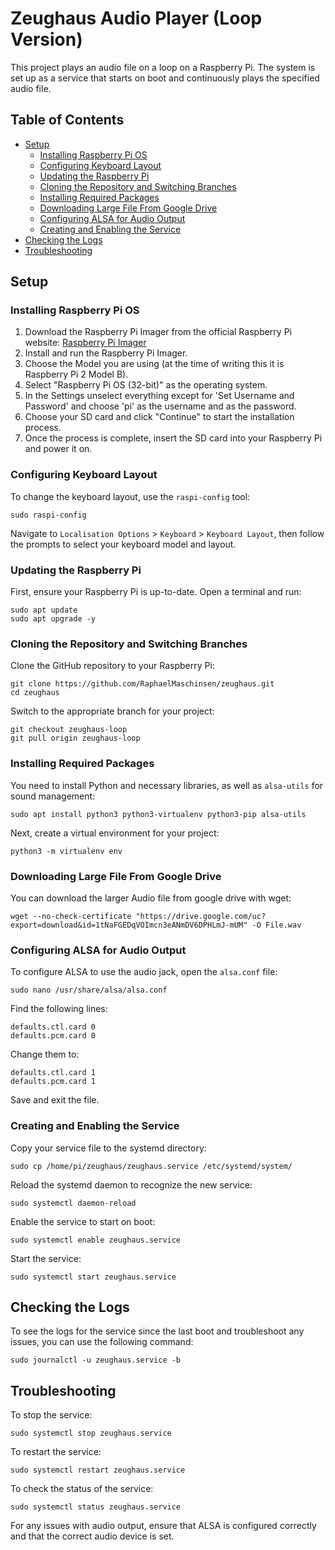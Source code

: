 # Zeughaus Audio Player (Loop Version)

This project plays an audio file on a loop on a Raspberry Pi. The system is set up as a service that starts on boot and continuously plays the specified audio file.

## Table of Contents

- [Setup](#setup)
  - [Installing Raspberry Pi OS](#installing-raspberry-pi-os)
  - [Configuring Keyboard Layout](#configuring-keyboard-layout)
  - [Updating the Raspberry Pi](#updating-the-raspberry-pi)
  - [Cloning the Repository and Switching Branches](#cloning-the-repository-and-switching-branches)
  - [Installing Required Packages](#installing-required-packages)
  - [Downloading Large File From Google Drive](#downloading-large-file-from-google-drive)
  - [Configuring ALSA for Audio Output](#configuring-alsa-for-audio-output)
  - [Creating and Enabling the Service](#creating-and-enabling-the-service)
- [Checking the Logs](#checking-the-logs)
- [Troubleshooting](#troubleshooting)

## Setup

### Installing Raspberry Pi OS

1. Download the Raspberry Pi Imager from the official Raspberry Pi website: [Raspberry Pi Imager](https://www.raspberrypi.org/software/)
2. Install and run the Raspberry Pi Imager.
3. Choose the Model you are using (at the time of writing this it is Raspberry Pi 2 Model B).
4. Select "Raspberry Pi OS (32-bit)" as the operating system.
5. In the Settings unselect everything except for 'Set Username and Password' and choose 'pi' as the username and as the password.
6. Choose your SD card and click "Continue" to start the installation process.
7. Once the process is complete, insert the SD card into your Raspberry Pi and power it on.

### Configuring Keyboard Layout

To change the keyboard layout, use the `raspi-config` tool:

    sudo raspi-config

Navigate to `Localisation Options` > `Keyboard` > `Keyboard Layout`, then follow the prompts to select your keyboard model and layout.

### Updating the Raspberry Pi

First, ensure your Raspberry Pi is up-to-date. Open a terminal and run:

    sudo apt update
    sudo apt upgrade -y

### Cloning the Repository and Switching Branches

Clone the GitHub repository to your Raspberry Pi:

    git clone https://github.com/RaphaelMaschinsen/zeughaus.git
    cd zeughaus

Switch to the appropriate branch for your project:

    git checkout zeughaus-loop
    git pull origin zeughaus-loop

### Installing Required Packages

You need to install Python and necessary libraries, as well as `alsa-utils` for sound management:

    sudo apt install python3 python3-virtualenv python3-pip alsa-utils

Next, create a virtual environment for your project:

    python3 -m virtualenv env

### Downloading Large File From Google Drive

You can download the larger Audio file from google drive with wget:

    wget --no-check-certificate "https://drive.google.com/uc?export=download&id=1tNaFGEDqVOImcn3eANmDV6DPHLmJ-mUM" -O File.wav

### Configuring ALSA for Audio Output

To configure ALSA to use the audio jack, open the `alsa.conf` file:

    sudo nano /usr/share/alsa/alsa.conf

Find the following lines:

    defaults.ctl.card 0
    defaults.pcm.card 0

Change them to:

    defaults.ctl.card 1
    defaults.pcm.card 1

Save and exit the file.

### Creating and Enabling the Service

Copy your service file to the systemd directory:

    sudo cp /home/pi/zeughaus/zeughaus.service /etc/systemd/system/

Reload the systemd daemon to recognize the new service:

    sudo systemctl daemon-reload

Enable the service to start on boot:

    sudo systemctl enable zeughaus.service

Start the service:

    sudo systemctl start zeughaus.service

## Checking the Logs

To see the logs for the service since the last boot and troubleshoot any issues, you can use the following command:

    sudo journalctl -u zeughaus.service -b

## Troubleshooting

To stop the service:

    sudo systemctl stop zeughaus.service

To restart the service:

    sudo systemctl restart zeughaus.service

To check the status of the service:

    sudo systemctl status zeughaus.service

For any issues with audio output, ensure that ALSA is configured correctly and that the correct audio device is set.






